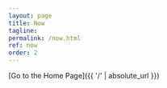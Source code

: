 ```yaml
---
layout: page
title: Now
tagline: 
permalink: /now.html
ref: now
order: 2
---
```


[Go to the Home Page]({{ '/' | absolute_url }})